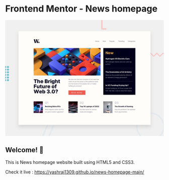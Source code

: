 # Frontend Mentor - News homepage

![Design preview for the News homepage coding challenge](./design/desktop-preview.jpg)

## Welcome! 👋

This is News homepage website built using HTML5 and CSS3.

Check it live : https://yashraj1309.github.io/news-homepage-main/
